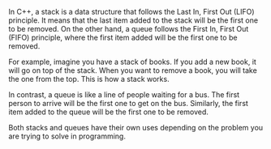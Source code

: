 In C++, a stack is a data structure that follows the Last In, First Out (LIFO) principle. It means that the last item added to the stack will be the first one to be removed. On the other hand, a queue follows the First In, First Out (FIFO) principle, where the first item added will be the first one to be removed. 

For example, imagine you have a stack of books. If you add a new book, it will go on top of the stack. When you want to remove a book, you will take the one from the top. This is how a stack works. 

In contrast, a queue is like a line of people waiting for a bus. The first person to arrive will be the first one to get on the bus. Similarly, the first item added to the queue will be the first one to be removed.

Both stacks and queues have their own uses depending on the problem you are trying to solve in programming.
